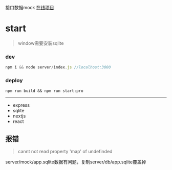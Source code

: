 接口数据mock [在线项目](http://119.29.101.122:3000/)
# start
> window需要安装sqlite
### dev
```js
npm i && node server/index.js //localhost:3000
```
### deploy
```
npm run build && npm run start:pro
```

---
- express
- sqlite
- nextjs
- react

## 报错
 > cannt not read property 'map' of undefinded  

server/mock/app.sqlite数据有问题，复制server/db/app.sqlite覆盖掉
